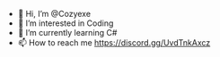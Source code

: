 - 👋 Hi, I’m @Cozyexe
- 👀 I’m interested in Coding
- 🌱 I’m currently learning C#
- 📫 How to reach me https://discord.gg/UvdTnkAxcz
